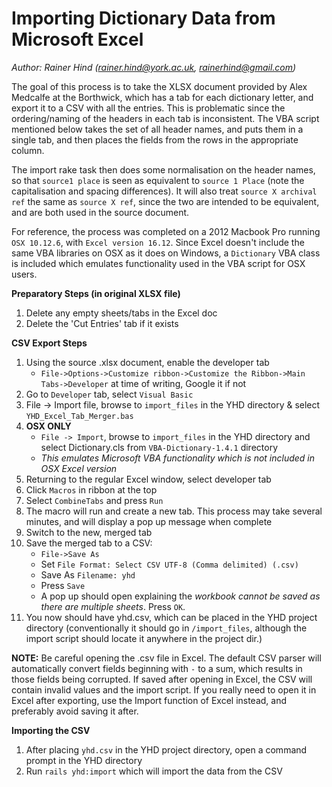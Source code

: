 # Importing Dictionary Data from Microsoft Excel 
*Author: Rainer Hind (rainer.hind@york.ac.uk, rainerhind@gmail.com)*

The goal of this process is to take the XLSX document provided by Alex Medcalfe at the Borthwick, which has a tab for each dictionary letter, and export it to a CSV with all the entries. This is problematic since the ordering/naming of the headers in each tab is inconsistent. The VBA script mentioned below takes the set of all header names, and puts them in a single tab, and then places the fields from the rows in the appropriate column.

The import rake task then does some normalisation on the header names, so that `source1 place` is seen as equivalent to `source 1 Place` (note the capitalisation and spacing differences). It will also treat `source X archival ref` the same as `source X ref`, since the two are intended to be equivalent, and are both used in the source document.

For reference, the process was completed on a 2012 Macbook Pro running `OSX 10.12.6`, with `Excel version 16.12`. Since Excel doesn't include the same VBA libraries on OSX as it does on Windows, a `Dictionary` VBA class is included which emulates functionality used in the VBA script for OSX users.

**Preparatory Steps (in original XLSX file)**
 1. Delete any empty sheets/tabs in the Excel doc
 2. Delete the 'Cut Entries' tab if it exists

**CSV Export Steps**
 1. Using the source .xlsx document, enable the developer tab	
	 - `File->Options->Customize ribbon->Customize the Ribbon->Main Tabs->Developer` at time of writing, Google it if not
2. Go to `Developer` tab, select `Visual Basic`
3. File -> Import file, browse to `import_files` in the YHD directory & select `YHD_Excel_Tab_Merger.bas`
4. **OSX ONLY** 
	- `File -> Import`, browse to `import_files` in the YHD directory and select Dictionary.cls from `VBA-Dictionary-1.4.1` directory
	- *This emulates Microsoft VBA functionality which is not included in OSX Excel version*
5. Returning to the regular Excel window, select developer tab
6. Click `Macros` in ribbon at the top
7. Select `CombineTabs` and press `Run`
8. The macro will run and create a new tab. This process may take several minutes, and will display a pop up message when complete
9. Switch to the new, merged tab
10. Save the merged tab to a CSV:
	- `File->Save As`
	- Set `File Format: Select CSV UTF-8 (Comma delimited) (.csv)`
	- Save As `Filename: yhd`
	- Press `Save`
	- A pop up should open explaining the *workbook cannot be saved as there are multiple sheets*. Press `OK`.
11. You now should have yhd.csv, which can be placed in the YHD project directory (conventionally it should go in `/import_files`, although the import script should locate it anywhere in the project dir.)

**NOTE:** Be careful opening the .csv file in Excel. The default CSV parser will automatically convert fields beginning with `-` to a sum, which results in those fields being corrupted. If saved after opening in Excel, the CSV will contain invalid values and the import script. If you really need to open it in Excel after exporting, use the Import function of Excel instead, and preferably avoid saving it after.

**Importing the CSV**
1. After placing `yhd.csv` in the YHD project directory, open a command prompt in the YHD directory
2. Run `rails yhd:import` which will import the data from the CSV